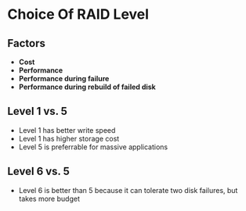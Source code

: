 # Choice Of RAID Level
## Factors
* **Cost** 
* **Performance**
* **Performance during failure**
* **Performance during rebuild of failed disk** 

## Level 1 vs. 5
* Level 1 has better write speed
* Level 1 has higher storage cost
* Level 5 is preferrable for massive applications

## Level 6 vs. 5
* Level 6 is better than 5 because it can tolerate two disk failures, but takes more budget
